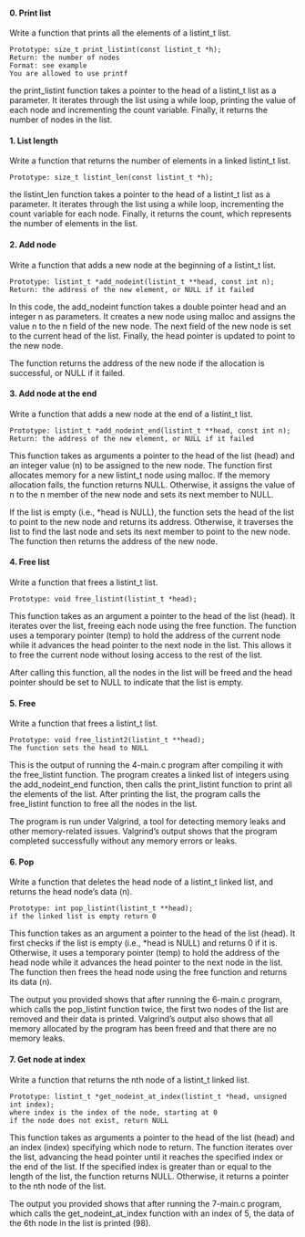 #### 0. Print list 
Write a function that prints all the elements of a listint_t list.

    Prototype: size_t print_listint(const listint_t *h);
    Return: the number of nodes
    Format: see example
    You are allowed to use printf

the print_listint function takes a pointer to the head of a listint_t list as a parameter. It iterates through the list using a while loop, printing the value of each node and incrementing the count variable. Finally, it returns the number of nodes in the list.

#### 1. List length 
Write a function that returns the number of elements in a linked listint_t list.

    Prototype: size_t listint_len(const listint_t *h);
the listint_len function takes a pointer to the head of a listint_t list as a parameter. It iterates through the list using a while loop, incrementing the count variable for each node. Finally, it returns the count, which represents the number of elements in the list.

#### 2. Add node 
Write a function that adds a new node at the beginning of a listint_t list.

    Prototype: listint_t *add_nodeint(listint_t **head, const int n);
    Return: the address of the new element, or NULL if it failed

In this code, the add_nodeint function takes a double pointer head and an integer n as parameters. It creates a new node using malloc and assigns the value n to the n field of the new node. The next field of the new node is set to the current head of the list. Finally, the head pointer is updated to point to the new node.

The function returns the address of the new node if the allocation is successful, or NULL if it failed.

#### 3. Add node at the end 
Write a function that adds a new node at the end of a listint_t list.

    Prototype: listint_t *add_nodeint_end(listint_t **head, const int n);
    Return: the address of the new element, or NULL if it failed

This function takes as arguments a pointer to the head of the list (head) and an integer value (n) to be assigned to the new node. The function first allocates memory for a new listint_t node using malloc. If the memory allocation fails, the function returns NULL. Otherwise, it assigns the value of n to the n member of the new node and sets its next member to NULL.

If the list is empty (i.e., *head is NULL), the function sets the head of the list to point to the new node and returns its address. Otherwise, it traverses the list to find the last node and sets its next member to point to the new node. The function then returns the address of the new node.

#### 4. Free list 
Write a function that frees a listint_t list.

    Prototype: void free_listint(listint_t *head);

This function takes as an argument a pointer to the head of the list (head). It iterates over the list, freeing each node using the free function. The function uses a temporary pointer (temp) to hold the address of the current node while it advances the head pointer to the next node in the list. This allows it to free the current node without losing access to the rest of the list.

After calling this function, all the nodes in the list will be freed and the head pointer should be set to NULL to indicate that the list is empty.

#### 5. Free  
Write a function that frees a listint_t list.

    Prototype: void free_listint2(listint_t **head);
    The function sets the head to NULL

This is the output of running the 4-main.c program after compiling it with the free_listint function. The program creates a linked list of integers using the add_nodeint_end function, then calls the print_listint function to print all the elements of the list. After printing the list, the program calls the free_listint function to free all the nodes in the list.

The program is run under Valgrind, a tool for detecting memory leaks and other memory-related issues. Valgrind’s output shows that the program completed successfully without any memory errors or leaks.

#### 6. Pop  
Write a function that deletes the head node of a listint_t linked list, and returns the head node’s data (n).

    Prototype: int pop_listint(listint_t **head);
    if the linked list is empty return 0


This function takes as an argument a pointer to the head of the list (head). It first checks if the list is empty (i.e., *head is NULL) and returns 0 if it is. Otherwise, it uses a temporary pointer (temp) to hold the address of the head node while it advances the head pointer to the next node in the list. The function then frees the head node using the free function and returns its data (n).

The output you provided shows that after running the 6-main.c program, which calls the pop_listint function twice, the first two nodes of the list are removed and their data is printed. Valgrind’s output also shows that all memory allocated by the program has been freed and that there are no memory leaks.

#### 7. Get node at index   
Write a function that returns the nth node of a listint_t linked list.

    Prototype: listint_t *get_nodeint_at_index(listint_t *head, unsigned int index);
    where index is the index of the node, starting at 0
    if the node does not exist, return NULL


This function takes as arguments a pointer to the head of the list (head) and an index (index) specifying which node to return. The function iterates over the list, advancing the head pointer until it reaches the specified index or the end of the list. If the specified index is greater than or equal to the length of the list, the function returns NULL. Otherwise, it returns a pointer to the nth node of the list.

The output you provided shows that after running the 7-main.c program, which calls the get_nodeint_at_index function with an index of 5, the data of the 6th node in the list is printed (98).